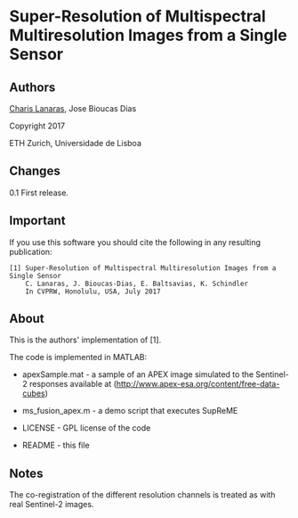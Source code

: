 # Super-Resolution of Multispectral Multiresolution Images from a Single Sensor

## Authors
[Charis Lanaras](mailto:charis.lanaras@geod.baug.ethz.ch), Jose Bioucas Dias 

Copyright 2017

ETH Zurich, Universidade de Lisboa

## Changes
0.1 First release.

## Important

If you use this software you should cite the following in any resulting
publication:

    [1] Super-Resolution of Multispectral Multiresolution Images from a Single Sensor
        C. Lanaras, J. Bioucas-Dias, E. Baltsavias, K. Schindler
        In CVPRW, Honolulu, USA, July 2017

## About

This is the authors' implementation of [1].

The code is implemented in MATLAB:
-  apexSample.mat            - a sample of an APEX image simulated to the Sentinel-2 responses
                                available at (http://www.apex-esa.org/content/free-data-cubes)

-  ms_fusion_apex.m          - a demo script that executes SupReME

-  LICENSE                   - GPL license of the code

-  README                    - this file


## Notes

The co-registration of the different resolution channels is treated as with
real Sentinel-2 images.


